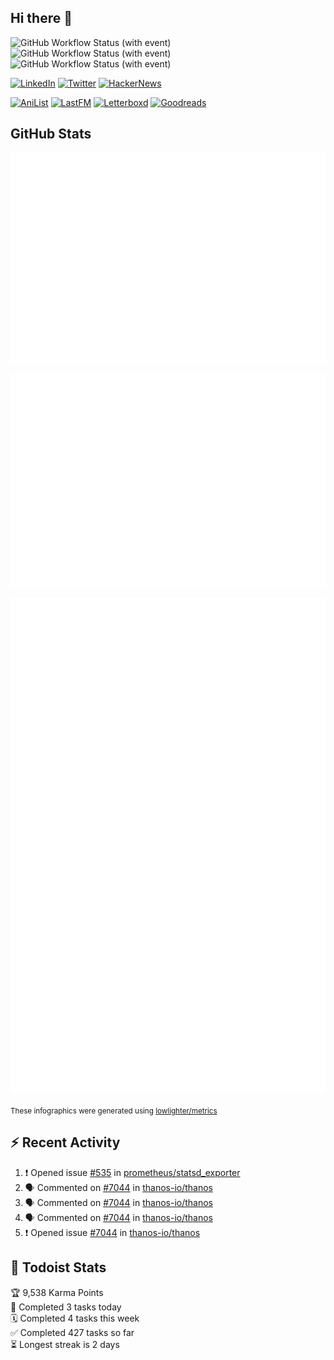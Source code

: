 ## Hi there 👋

![GitHub Workflow Status (with event)](https://img.shields.io/github/actions/workflow/status/PrayagS/PrayagS/metrics.yml?style=plastic&label=GitHub%20metrics)
![GitHub Workflow Status (with event)](https://img.shields.io/github/actions/workflow/status/PrayagS/PrayagS/github-recent-activity.yml?style=plastic&label=GitHub%20recent%20activity)
![GitHub Workflow Status (with event)](https://img.shields.io/github/actions/workflow/status/PrayagS/PrayagS/todoist.yml?style=plastic&label=Todoist%20activity)

[![LinkedIn](https://img.shields.io/badge/linkedin-%231E77B5.svg?&style=flat&logo=linkedin&logoColor=white)](https://linkedin.com/in/prayag-savsani)
[![Twitter](https://img.shields.io/badge/twitter-%2300acee.svg?&style=flat&logo=twitter&logoColor=white)](https://twitter.com/PrayagSavsani)
[![HackerNews](https://img.shields.io/hackernews/user-karma/PrayagS?style=flat&logo=ycombinator&logoColor=%23f0652f&labelColor=%23ffffff&color=%23f0652f)](https://news.ycombinator.com/user?id=PrayagS)

[![AniList](https://img.shields.io/badge/%20Prayagmatic-%2520?logo=anilist&logoColor=%2302A9FF&color=%23ffffff)](https://anilist.co/user/Prayagmatic/)
[![LastFM](https://img.shields.io/badge/%20PrayagS527-%2520?logo=lastdotfm&logoColor=%23ffffff&color=%23d51007)](https://www.last.fm/user/PrayagS527)
[![Letterboxd](https://img.shields.io/badge/%20Prayagmatic-%2520?logo=letterboxd&logoColor=%23202830&color=%23ffffff)](https://letterboxd.com/Prayagmatic/)
[![Goodreads](https://img.shields.io/badge/%20Prayagmatic-%2520?logo=goodreads&logoColor=%2375420e&color=%23e9e5cd)](https://www.goodreads.com/user/show/170988088-prayagmatic)

## GitHub Stats

![](./col1.metrics.svg)

![](./followup.metrics.svg)

![](./col2.metrics.svg)

<sub>These infographics were generated using [lowlighter/metrics](https://github.com/lowlighter/metrics)</sub>

## :zap: Recent Activity

<!--START_SECTION:activity-->
1. ❗ Opened issue [#535](https://github.com/prometheus/statsd_exporter/issues/535) in [prometheus/statsd_exporter](https://github.com/prometheus/statsd_exporter)
2. 🗣 Commented on [#7044](https://github.com/thanos-io/thanos/issues/7044#issuecomment-1890604868) in [thanos-io/thanos](https://github.com/thanos-io/thanos)
3. 🗣 Commented on [#7044](https://github.com/thanos-io/thanos/issues/7044#issuecomment-1890573013) in [thanos-io/thanos](https://github.com/thanos-io/thanos)
4. 🗣 Commented on [#7044](https://github.com/thanos-io/thanos/issues/7044#issuecomment-1884818302) in [thanos-io/thanos](https://github.com/thanos-io/thanos)
5. ❗ Opened issue [#7044](https://github.com/thanos-io/thanos/issues/7044) in [thanos-io/thanos](https://github.com/thanos-io/thanos)
<!--END_SECTION:activity-->

## :memo: Todoist Stats

<!-- TODO-IST:START -->
🏆  9,538 Karma Points           
🌸  Completed 3 tasks today           
🗓  Completed 4 tasks this week           
✅  Completed 427 tasks so far           
⏳  Longest streak is 2 days
<!-- TODO-IST:END -->

